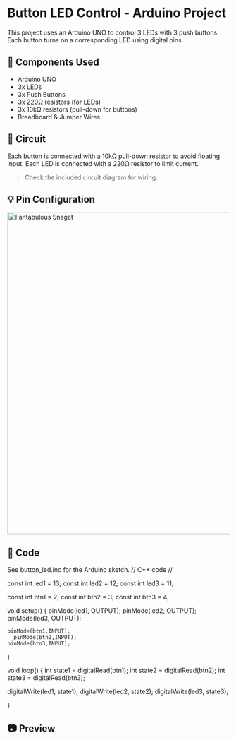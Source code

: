 # Button LED Control - Arduino Project

This project uses an Arduino UNO to control 3 LEDs with 3 push buttons.
Each button turns on a corresponding LED using digital pins.

## 🔧 Components Used
- Arduino UNO
- 3x LEDs
- 3x Push Buttons
- 3x 220Ω resistors (for LEDs)
- 3x 10kΩ resistors (pull-down for buttons)
- Breadboard & Jumper Wires

## 🔌 Circuit
Each button is connected with a 10kΩ pull-down resistor to avoid floating input.
Each LED is connected with a 220Ω resistor to limit current.

> Check the included circuit diagram for wiring.

## 💡 Pin Configuration

<img width="1440" height="729" alt="Fantabulous Snaget" src="https://github.com/user-attachments/assets/ad73b53a-fe12-49f4-9292-591c5b1fa6cd" />


## 🧠 Code
See button_led.ino for the Arduino sketch.
// C++ code
//

const int led1 = 13;
const int led2 = 12;
const int led3 = 11;


const int btn1 = 2;
const int btn2 = 3;
const int btn3 = 4;


void setup()
{
  pinMode(led1, OUTPUT);
    pinMode(led2, OUTPUT);
    pinMode(led3, OUTPUT);


    pinMode(btn1,INPUT);
      pinMode(btn2,INPUT);
    pinMode(btn3,INPUT);


}

void loop()
{
  int state1 = digitalRead(btn1);
    int state2 = digitalRead(btn2);
    int state3 = digitalRead(btn3);


  digitalWrite(led1, state1);
    digitalWrite(led2, state2);
    digitalWrite(led3, state3);


  
}
## 📷 Preview
